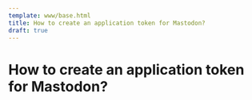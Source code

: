 ```yaml
---
template: www/base.html
title: How to create an application token for Mastodon?
draft: true
---
```


# How to create an application token for Mastodon?
